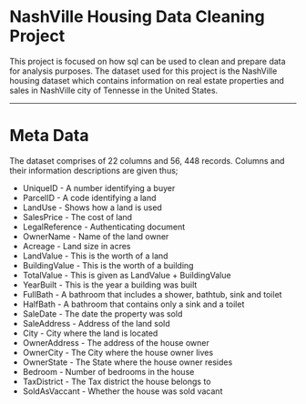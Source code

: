 # NashVille Housing Data Cleaning Project

This project is focused on how sql can be used to clean and prepare data for analysis purposes. The dataset used for this project is the NashVille housing dataset which contains information on real estate properties and sales in NashVille city of Tennesse in the United States.

---
# Meta Data

The dataset comprises of 22 columns and 56, 448 records. Columns and their information descriptions are given thus;

- UniqueID - A number identifying a buyer 
- ParcelID - A code identifying a land 
- LandUse - Shows how a land is used 
- SalesPrice - The cost of land 
- LegalReference - Authenticating document
- OwnerName - Name of the land owner 
- Acreage - Land size in acres 
- LandValue - This is the worth of a land 
- BuildingValue - This is the worth of a building 
- TotalValue - This is given as LandValue + BuildingValue 
- YearBuilt - This is the year a building was built 
- FullBath - A bathroom that includes a shower, bathtub, sink and toilet 
- HalfBath - A bathroom that contains only a sink and a toilet 
- SaleDate - The date the property was sold
- SaleAddress - Address of the land sold
- City - City where the land is located 
- OwnerAddress - The address of the house owner 
- OwnerCity - The City where the house owner lives 
- OwnerState - The State where the house owner resides
- Bedroom - Number of bedrooms in the house
- TaxDistrict - The Tax district the house belongs to
- SoldAsVaccant - Whether the house was sold vacant 
